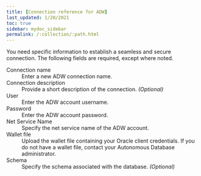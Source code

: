 ```yaml
---
title: [Connection reference for ADW]
last_updated: 1/20/2021
toc: true
sidebar: mydoc_sidebar
permalink: /:collection/:path.html
---
```

You need specific information to establish a seamless and secure connection. The following fields are required, except where noted.

<dl>
  <dlentry id="connection-name">
    <dt>Connection name</dt>
    <dd>Enter a new ADW connection name.</dd></dlentry>
  <dlentry id="connection-description">
      <dt>Connection description</dt>
      <dd>Provide a short description of the connection.<i> (Optional)</i></dd></dlentry>
    <dlentry id="user">
      <dt>User</dt>
      <dd>Enter the ADW account username.</dd></dlentry>  
    <dlentry id="password">
      <dt>Password</dt>
      <dd>Enter the ADW account password.</dd></dlentry>
    <dlentry id="net-service-name">
      <dt>Net Service Name</dt>
      <dd>Specify the net service name of the ADW account.</dd></dlentry>
    <dlentry id="wallet-file">
      <dt>Wallet file</dt>
      <dd>Upload the wallet file containing your Oracle client credentials. If you do not have a wallet file, contact your Autonomous Database administrator.</dd></dlentry>
  <dlentry id="schema">
      <dt>Schema</dt>
      <dd>Specify the schema associated with the database.<i> (Optional)</i></dd></dlentry>
</dl>
